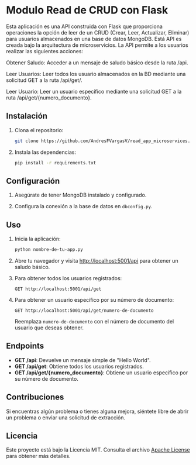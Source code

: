 # Modulo Read de CRUD con Flask

Esta aplicación es una API construida con Flask que proporciona operaciones la opción de leer de un CRUD (Crear, Leer, Actualizar, Eliminar) para usuarios almacenados en una base de datos MongoDB. Está API es creada bajo la arquitectura de microservicios. La API permite a los usuarios realizar las siguientes acciones:

Obtener Saludo: Acceder a un mensaje de saludo básico desde la ruta /api.

Leer Usuarios: Leer todos los usuario almacenados en la BD mediante una solicitud GET a la ruta /api/get/.

Leer Usuario: Leer un usuario específico mediante una solicitud GET a la ruta /api/get/{numero_documento}.

## Instalación

1. Clona el repositorio:

    ```bash
    git clone https://github.com/AndresFVargasV/read_app_microservices.git
    ```

2. Instala las dependencias:

    ```bash
    pip install -r requirements.txt
    ```

## Configuración

1. Asegúrate de tener MongoDB instalado y configurado.

2. Configura la conexión a la base de datos en `dbconfig.py`.

## Uso

1. Inicia la aplicación:

    ```bash
    python nombre-de-tu-app.py
    ```

2. Abre tu navegador y visita [http://localhost:5001/api](http://localhost:5001/api) para obtener un saludo básico.

3. Para obtener todos los usuarios registrados:

    ```http
    GET http://localhost:5001/api/get
    ```

4. Para obtener un usuario específico por su número de documento:

    ```http
    GET http://localhost:5001/api/get/numero-de-documento
    ```

    Reemplaza `numero-de-documento` con el número de documento del usuario que deseas obtener.

## Endpoints

- **GET /api**: Devuelve un mensaje simple de "Hello World".
- **GET /api/get**: Obtiene todos los usuarios registrados.
- **GET /api/get/{numero_documento}**: Obtiene un usuario específico por su número de documento.

## Contribuciones

Si encuentras algún problema o tienes alguna mejora, siéntete libre de abrir un problema o enviar una solicitud de extracción.

## Licencia

Este proyecto está bajo la Licencia MIT. Consulta el archivo [Apache License](LICENSE) para obtener más detalles.

